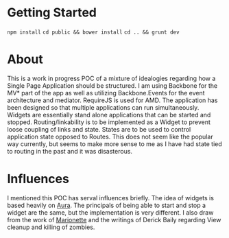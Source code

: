 # Getting Started

`npm install`
`cd public && bower install`
`cd .. && grunt dev`

# About

This is a work in progress POC of a mixture of idealogies regarding how a
Single Page Application should be structured. I am using Backbone for the MV*
part of the app as well as utilizing Backbone.Events for the event architecture
and mediator. RequireJS is used for AMD. The application has been designed so
that multiple applications can run simultaneously. Widgets are essentially stand
alone applications that can be started and stopped. Routing/linkability is to
be implemented as a Widget to prevent loose coupling of links and state. States
are to be used to control application state opposed to Routes. This does not
seem like the popular way currently, but seems to make more sense to me as I have
had state tied to routing in the past and it was disasterous.

# Influences

I mentioned this POC has serval influences briefly. The idea of widgets is based
heavily on [Aura](http://addyosmani.github.com/aura/). The principals of being
able to start and stop a widget are the same, but the implementation is very
different. I also draw from the work of [Marionette](http://marionettejs.com/)
and the writings of Derick Baily regarding View cleanup and killing of zombies.

